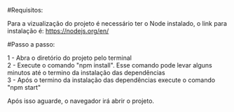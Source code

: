 #Requisitos:

Para a vizualização do projeto é necessário ter o Node instalado, o link para instalação é: https://nodejs.org/en/

#Passo a passo:

1 - Abra o diretório do projeto pelo terminal <br>
2 - Execute o comando "npm install". Esse comando pode levar alguns minutos até o termino da instalação das dependências<br>
3 - Após o termino da instalação das dependências execute o comando "npm start"

Após isso aguarde, o navegador irá abrir o projeto.
